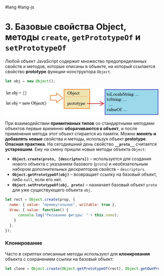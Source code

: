 #lang #lang-js  

# 3. Базовые свойства Object, методы `create`, `getPrototypeOf` и `setPrototypeOf`

Любой объект JavaScript содержит множество предопределенных свойств и методов, которые описаны в объекте, на который ссылается свойство **prototype** функции-конструктора `Object`.

```javascript
let obj = new Object();
```

![Изображение](heap/_files/js/Pasted%20image%2020241001210722.png)

При взаимодействии **примитивных типов** со стандартными методами объектов первые временно **оборачиваются в объект**, и после применения метода этот объект стирается из памяти.
Можно **менять и добавлять новые** свойства и методы, используя объект **prototype**. **Опасная практика**.
На сегодняшний день свойство **`__proto__`** считается **устаревшим**. Ему на смену пришли новые методы объекта `Object`:

- **`Object.create(proto, [descriptors])`** – используется для создания нового объекта с указанием базового (`proto`) и необязательным набором дополнительных дескрипторов свойств – `descriptors`.
- **`Object.getPrototypeOf(obj)`** – возвращает ссылку на базовый объект, либо `null`, если его нет.
- **`Object.setPrototypeOf(obj, proto)`** – назначает базовый объект `proto` для уже существующего объекта `obj`.

```javascript
let rect = Object.create(prop, {
  name: { value: "прямоугольник", writable: true },
  draw: { value: function() {
      console.log("Рисование фигуры: " + this.name);
    }
  },
});
```

### **Клонирование**

Часто в скриптах описанные методы используют для **клонирования** объекта с сохранением ссылки на базовый объект:

```javascript
let clone = Object.create(Object.getPrototypeOf(rect), Object.getOwnPropertyDescriptors(rect));
```
